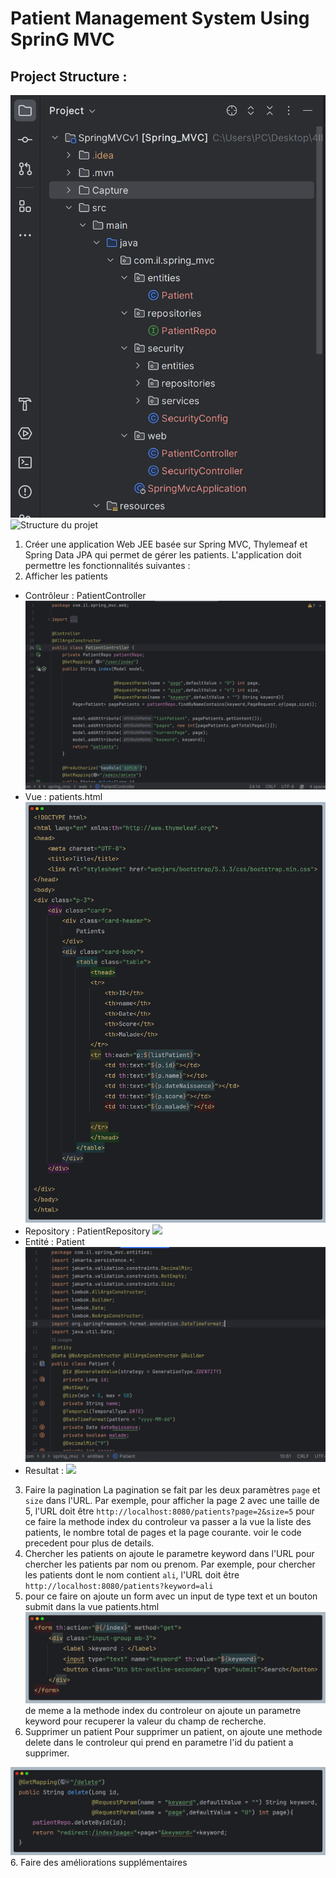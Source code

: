 # Patient Management System Using SprinG MVC

<H2> Project Structure :</H2>
<img src="Capture/capture1.png" alt="Structure du projet">
<img src="Capture/capture.png" alt="Structure du projet">

1. Créer une application Web JEE basée sur Spring MVC, Thylemeaf et Spring Data JPA qui permet de gérer les patients. L'application doit permettre les fonctionnalités suivantes :
2. Afficher les patients
 - Contrôleur : PatientController
    <img src="Capture/capture2.png">
 - Vue : patients.html
    <img src="Capture/capture3.png">
 - Repository : PatientRepository
    <img src="Capture/capture4.png">
 - Entité : Patient
    <img src="Capture/capture5.png">
 - Resultat :
    <img src="Capture/capture7.png">
3. Faire la pagination
La pagination se fait par les deux paramètres `page` et `size` dans l'URL. Par exemple, pour afficher la page 2 avec une taille de 5, l'URL doit être `http://localhost:8080/patients?page=2&size=5` 
pour ce faire la methode index du controleur va passer a la vue la liste des patients, le nombre total de pages et la page courante.
 voir le code precedent pour plus de details.
4. Chercher les patients
on ajoute le parametre keyword dans l'URL pour chercher les patients par nom ou prenom. Par exemple, pour chercher les patients dont le nom contient `ali`, l'URL doit être `http://localhost:8080/patients?keyword=ali`
5. pour ce faire on ajoute un form avec un input de type text et un bouton submit dans la vue patients.html
    <img src="Capture/capture8.png">
de meme a la methode index du controleur on ajoute un parametre keyword pour recuperer la valeur du champ de recherche.
5. Supprimer un patient 
Pour supprimer un patient, on ajoute une methode delete dans le controleur qui prend en parametre l'id du patient a supprimer.
<img src="Capture/capture9.png">
6. Faire des améliorations supplémentaires